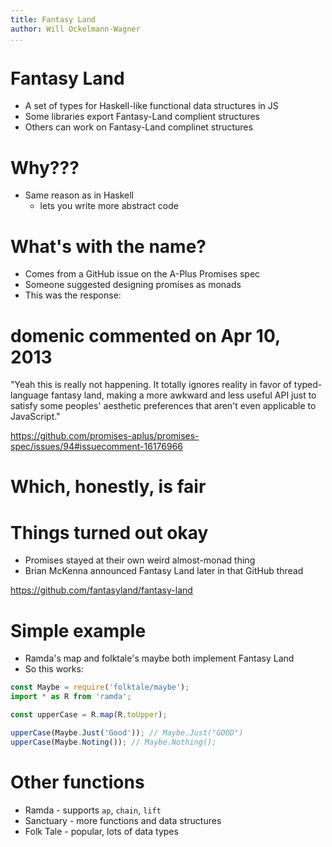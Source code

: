 ```yaml
---
title: Fantasy Land
author: Will Ockelmann-Wagner
...
```


# Fantasy Land

- A set of types for Haskell-like functional data structures in JS
- Some libraries export Fantasy-Land complient structures
- Others can work on Fantasy-Land complinet structures

# Why???

- Same reason as in Haskell
  - lets you write more abstract code

# What's with the name?

- Comes from a GitHub issue on the A-Plus Promises spec
- Someone suggested designing promises as monads
- This was the response:

# domenic commented on Apr 10, 2013

"Yeah this is really not happening. It totally ignores reality in favor of
typed-language fantasy land, making a more awkward and less useful API just
to satisfy some peoples' aesthetic preferences that aren't even applicable
to JavaScript."

https://github.com/promises-aplus/promises-spec/issues/94#issuecomment-16176966

# Which, honestly, is fair

# Things turned out okay 

- Promises stayed at their own weird almost-monad thing
- Brian McKenna announced Fantasy Land later in that GitHub thread

https://github.com/fantasyland/fantasy-land

# Simple example

- Ramda's map and folktale's maybe both implement Fantasy Land
- So this works:

```javascript
const Maybe = require('folktale/maybe');
import * as R from 'ramda';

const upperCase = R.map(R.toUpper);

upperCase(Maybe.Just('Good')); // Maybe.Just("GOOD")
upperCase(Maybe.Noting()); // Maybe.Nothing();

```

# Other functions

- Ramda - supports `ap`, `chain`, `lift`
- Sanctuary - more functions and data structures 
- Folk Tale - popular, lots of data types


